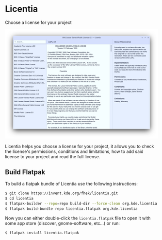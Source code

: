 <!--
    SPDX-FileCopyrightText: 2022 Felipe Kinoshita <kinofhek@gmail.cmo>
    SPDX-License-Identifier: CC0-1.0
-->

# Licentia

Choose a license for your project

![licentia window](.gitlab/licentia.png)

Licentia helps you choose a license for your project, it allows you to check the license's permissions, conditions and limitations, how to add said license to your project and read the full license.

## Build Flatpak

To build a flatpak bundle of Licentia use the following instructions:

```bash
$ git clone https://invent.kde.org/fhek/licentia.git
$ cd licentia
$ flatpak-builder --repo=repo build-dir --force-clean org.kde.licentia.json
$ flatpak build-bundle repo licentia.flatpak org.kde.licentia
```

Now you can either double-click the `licentia.flatpak` file to open it with
some app store (discover, gnome-software, etc...) or run:

```bash
$ flatpak install licentia.flatpak
```
